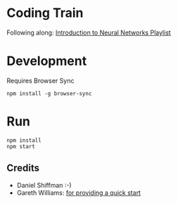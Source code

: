 # Coding Train

Following along: [Introduction to Neural Networks Playlist](https://www.youtube.com/watch?v=XJ7HLz9VYz0&list=PLRqwX-V7Uu6Y7MdSCaIfsxc561QI0U0Tb)


# Development

Requires Browser Sync
```
npm install -g browser-sync
```

# Run

```
npm install
npm start
```


## Credits
- Daniel Shiffman :-)
- Gareth Williams: [for providing a quick start](https://github.com/Gaweph/p5-typescript-starter )
